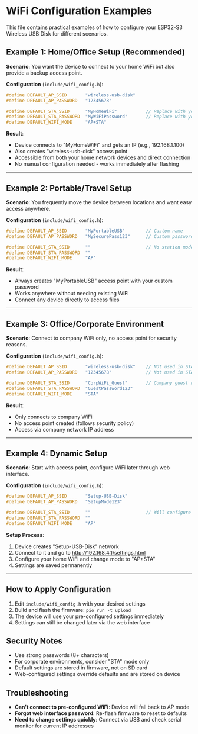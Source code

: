 # WiFi Configuration Examples

This file contains practical examples of how to configure your ESP32-S3 Wireless USB Disk for different scenarios.

## Example 1: Home/Office Setup (Recommended)

**Scenario**: You want the device to connect to your home WiFi but also provide a backup access point.

**Configuration** (`include/wifi_config.h`):
```cpp
#define DEFAULT_AP_SSID       "wireless-usb-disk"    
#define DEFAULT_AP_PASSWORD   "12345678"             

#define DEFAULT_STA_SSID      "MyHomeWiFi"           // Replace with your WiFi name
#define DEFAULT_STA_PASSWORD  "MyWiFiPassword"       // Replace with your WiFi password
#define DEFAULT_WIFI_MODE     "AP+STA"
```

**Result**: 
- Device connects to "MyHomeWiFi" and gets an IP (e.g., 192.168.1.100)
- Also creates "wireless-usb-disk" access point 
- Accessible from both your home network devices and direct connection
- No manual configuration needed - works immediately after flashing

---

## Example 2: Portable/Travel Setup

**Scenario**: You frequently move the device between locations and want easy access anywhere.

**Configuration** (`include/wifi_config.h`):
```cpp
#define DEFAULT_AP_SSID       "MyPortableUSB"        // Custom name
#define DEFAULT_AP_PASSWORD   "MySecurePass123"      // Custom password

#define DEFAULT_STA_SSID      ""                     // No station mode
#define DEFAULT_STA_PASSWORD  ""  
#define DEFAULT_WIFI_MODE     "AP"
```

**Result**: 
- Always creates "MyPortableUSB" access point with your custom password
- Works anywhere without needing existing WiFi
- Connect any device directly to access files

---

## Example 3: Office/Corporate Environment

**Scenario**: Connect to company WiFi only, no access point for security reasons.

**Configuration** (`include/wifi_config.h`):
```cpp
#define DEFAULT_AP_SSID       "wireless-usb-disk"    // Not used in STA mode
#define DEFAULT_AP_PASSWORD   "12345678"             // Not used in STA mode

#define DEFAULT_STA_SSID      "CorpWiFi_Guest"       // Company guest network
#define DEFAULT_STA_PASSWORD  "GuestPassword123"     
#define DEFAULT_WIFI_MODE     "STA"
```

**Result**: 
- Only connects to company WiFi
- No access point created (follows security policy)
- Access via company network IP address

---

## Example 4: Dynamic Setup

**Scenario**: Start with access point, configure WiFi later through web interface.

**Configuration** (`include/wifi_config.h`):
```cpp
#define DEFAULT_AP_SSID       "Setup-USB-Disk"       
#define DEFAULT_AP_PASSWORD   "SetupMode123"         

#define DEFAULT_STA_SSID      ""                     // Will configure later
#define DEFAULT_STA_PASSWORD  ""  
#define DEFAULT_WIFI_MODE     "AP"
```

**Setup Process**:
1. Device creates "Setup-USB-Disk" network
2. Connect to it and go to http://192.168.4.1/settings.html
3. Configure your home WiFi and change mode to "AP+STA"
4. Settings are saved permanently

---

## How to Apply Configuration

1. Edit `include/wifi_config.h` with your desired settings
2. Build and flash the firmware: `pio run -t upload`
3. The device will use your pre-configured settings immediately
4. Settings can still be changed later via the web interface

## Security Notes

- Use strong passwords (8+ characters)
- For corporate environments, consider "STA" mode only
- Default settings are stored in firmware, not on SD card
- Web-configured settings override defaults and are stored on device

## Troubleshooting

- **Can't connect to pre-configured WiFi**: Device will fall back to AP mode
- **Forgot web interface password**: Re-flash firmware to reset to defaults  
- **Need to change settings quickly**: Connect via USB and check serial monitor for current IP addresses
